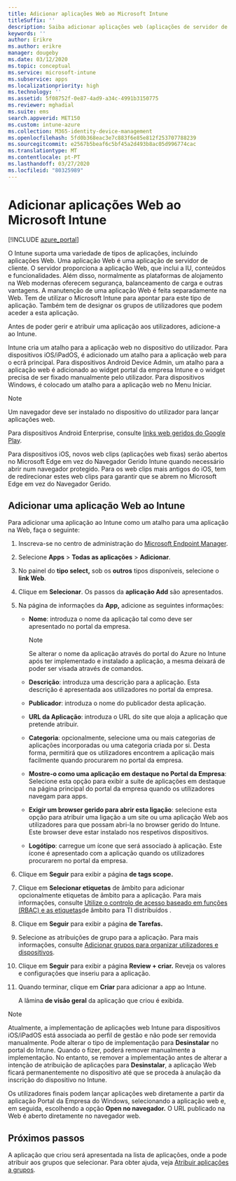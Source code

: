 ```yaml
---
title: Adicionar aplicações Web ao Microsoft Intune
titleSuffix: ''
description: Saiba adicionar aplicações web (aplicações de servidor de clientes) ao Microsoft Intune.
keywords: ''
author: Erikre
ms.author: erikre
manager: dougeby
ms.date: 03/12/2020
ms.topic: conceptual
ms.service: microsoft-intune
ms.subservice: apps
ms.localizationpriority: high
ms.technology: ''
ms.assetid: 5f08752f-0e87-4ad9-a34c-4991b3150775
ms.reviewer: mghadial
ms.suite: ems
search.appverid: MET150
ms.custom: intune-azure
ms.collection: M365-identity-device-management
ms.openlocfilehash: 5fd0b368eac3e7c883f6e85e812f253707788239
ms.sourcegitcommit: e2567b5beaf6c5bf45a2d493b8ac05d996774cac
ms.translationtype: MT
ms.contentlocale: pt-PT
ms.lasthandoff: 03/27/2020
ms.locfileid: "80325989"
---
```

# <a name="add-web-apps-to-microsoft-intune"></a>Adicionar aplicações Web ao Microsoft Intune

[!INCLUDE [azure_portal](../includes/azure_portal.md)]

O Intune suporta uma variedade de tipos de aplicações, incluindo aplicações Web. Uma aplicação Web é uma aplicação de servidor de cliente. O servidor proporciona a aplicação Web, que inclui a IU, conteúdos e funcionalidades. Além disso, normalmente as plataformas de alojamento na Web modernas oferecem segurança, balanceamento de carga e outras vantagens. A manutenção de uma aplicação Web é feita separadamente na Web. Tem de utilizar o Microsoft Intune para apontar para este tipo de aplicação. Também tem de designar os grupos de utilizadores que podem aceder a esta aplicação. 

Antes de poder gerir e atribuir uma aplicação aos utilizadores, adicione-a ao Intune. 

Intune cria um atalho para a aplicação web no dispositivo do utilizador. Para dispositivos iOS/iPadOS, é adicionado um atalho para a aplicação web para o ecrã principal. Para dispositivos Android Device Admin, um atalho para a aplicação web é adicionado ao widget portal da empresa Intune e o widget precisa de ser fixado manualmente pelo utilizador. Para dispositivos Windows, é colocado um atalho para a aplicação web no Menu Iniciar.

> [!Note]
> Um navegador deve ser instalado no dispositivo do utilizador para lançar aplicações web. 
> 
> Para dispositivos Android Enterprise, consulte [links web geridos do Google Play](apps-add-android-for-work.md#managed-google-play-web-links).
> 
> Para dispositivos iOS, novos web clips (aplicações web fixas) serão abertos no Microsoft Edge em vez do Navegador Gerido Intune quando necessário abrir num navegador protegido. Para os web clips mais antigos do iOS, tem de redirecionar estes web clips para garantir que se abrem no Microsoft Edge em vez do Navegador Gerido.

## <a name="add-a-web-app-to-intune"></a>Adicionar uma aplicação Web ao Intune
Para adicionar uma aplicação ao Intune como um atalho para uma aplicação na Web, faça o seguinte:

1. Inscreva-se no centro de administração do [Microsoft Endpoint Manager](https://go.microsoft.com/fwlink/?linkid=2109431).
2. Selecione **Apps** > **Todas as aplicações** > **Adicionar**.
3. No painel do **tipo select,** sob os **outros** tipos disponíveis, selecione o **link Web**.
4. Clique em **Selecionar**. Os passos da **aplicação Add** são apresentados.
5. Na página de informações da **App,** adicione as seguintes informações:
    - **Nome**: introduza o nome da aplicação tal como deve ser apresentado no portal da empresa. 

        > [!NOTE]
        > Se alterar o nome da aplicação através do portal do Azure no Intune após ter implementado e instalado a aplicação, a mesma deixará de poder ser visada através de comandos.

    - **Descrição**: introduza uma descrição para a aplicação. Esta descrição é apresentada aos utilizadores no portal da empresa.
    - **Publicador**: introduza o nome do publicador desta aplicação.
    - **URL da Aplicação**: introduza o URL do site que aloja a aplicação que pretende atribuir.
    - **Categoria**: opcionalmente, selecione uma ou mais categorias de aplicações incorporadas ou uma categoria criada por si. Desta forma, permitirá que os utilizadores encontrem a aplicação mais facilmente quando procurarem no portal da empresa.
    - **Mostre-o como uma aplicação em destaque no Portal da Empresa**: Selecione esta opção para exibir a suite de aplicações em destaque na página principal do portal da empresa quando os utilizadores navegam para apps.
    - **Exigir um browser gerido para abrir esta ligação**: selecione esta opção para atribuir uma ligação a um site ou uma aplicação Web aos utilizadores para que possam abri-la no browser gerido do Intune. Este browser deve estar instalado nos respetivos dispositivos.
    - **Logótipo**: carregue um ícone que será associado à aplicação. Este ícone é apresentado com a aplicação quando os utilizadores procurarem no portal da empresa.
6. Clique em **Seguir** para exibir a página **de tags scope.**
7. Clique em **Selecionar etiquetas** de âmbito para adicionar opcionalmente etiquetas de âmbito para a aplicação. Para mais informações, consulte [Utilize o controlo de acesso baseado em funções (RBAC) e as etiquetas](../fundamentals/scope-tags.md)de âmbito para TI distribuídos .
8. Clique em **Seguir** para exibir a página **de Tarefas.**
9. Selecione as atribuições de grupo para a aplicação. Para mais informações, consulte [Adicionar grupos para organizar utilizadores e dispositivos](../fundamentals/groups-add.md). 
10. Clique em **Seguir** para exibir a página **Review + criar.** Reveja os valores e configurações que inseriu para a aplicação.
11. Quando terminar, clique em **Criar** para adicionar a app ao Intune.

    A lâmina **de visão geral** da aplicação que criou é exibida.

> [!Note]
> Atualmente, a implementação de aplicações web Intune para dispositivos iOS/iPadOS está associada ao perfil de gestão e não pode ser removida manualmente. Pode alterar o tipo de implementação para **Desinstalar** no portal do Intune. Quando o fizer, poderá remover manualmente a implementação. No entanto, se remover a implementação antes de alterar a intenção de atribuição de aplicações para **Desinstalar**, a aplicação Web ficará permanentemente no dispositivo até que se proceda à anulação da inscrição do dispositivo no Intune.

Os utilizadores finais podem lançar aplicações web diretamente a partir da aplicação Portal da Empresa do Windows, selecionando a aplicação web e, em seguida, escolhendo a opção **Open no navegador.** O URL publicado na Web é aberto diretamente no navegador web. 

## <a name="next-steps"></a>Próximos passos

A aplicação que criou será apresentada na lista de aplicações, onde a pode atribuir aos grupos que selecionar. Para obter ajuda, veja [Atribuir aplicações a grupos](apps-deploy.md). 
